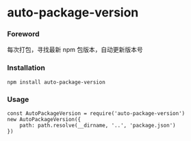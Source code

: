 # auto-package-version

### Foreword

每次打包，寻找最新 npm 包版本，自动更新版本号

### Installation

```
npm install auto-package-version
```

### Usage

```
const AutoPackageVersion = require('auto-package-version')
new AutoPackageVersion({
    path: path.resolve(__dirname, '..', 'package.json')
})
```
